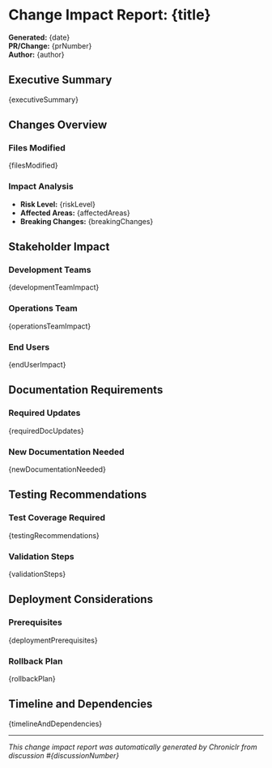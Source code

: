 # Change Impact Report: {title}

**Generated:** {date}  
**PR/Change:** {prNumber}  
**Author:** {author}

## Executive Summary

{executiveSummary}

## Changes Overview

### Files Modified
{filesModified}

### Impact Analysis
- **Risk Level:** {riskLevel}
- **Affected Areas:** {affectedAreas}
- **Breaking Changes:** {breakingChanges}

## Stakeholder Impact

### Development Teams
{developmentTeamImpact}

### Operations Team
{operationsTeamImpact}

### End Users
{endUserImpact}

## Documentation Requirements

### Required Updates
{requiredDocUpdates}

### New Documentation Needed
{newDocumentationNeeded}

## Testing Recommendations

### Test Coverage Required
{testingRecommendations}

### Validation Steps
{validationSteps}

## Deployment Considerations

### Prerequisites
{deploymentPrerequisites}

### Rollback Plan
{rollbackPlan}

## Timeline and Dependencies

{timelineAndDependencies}

---
*This change impact report was automatically generated by Chroniclr from discussion #{discussionNumber}*